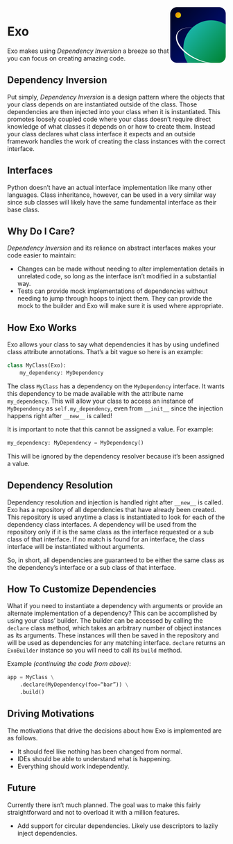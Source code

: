 <img src="./res/icon.svg" width="128px" align="right" />

# Exo
Exo makes using *Dependency Inversion* a breeze so that you can focus on creating amazing code.

## Dependency Inversion
Put simply, *Dependency Inversion* is a design pattern where the objects that your class depends on are instantiated outside of the class. Those dependencies are then injected into your class when it is instantiated.
This promotes loosely coupled code where your class doesn’t require direct knowledge of what classes it depends on or how to create them. Instead your class declares what class interface it expects and an outside framework handles the work of creating the class instances with the correct interface.
## Interfaces
Python doesn’t have an actual interface implementation like many other languages. Class inheritance, however, can be used in a very similar way since sub classes will likely have the same fundamental interface as their base class. 
## Why Do I Care?
*Dependency Inversion* and its reliance on abstract interfaces makes your code easier to maintain:
- Changes can be made without needing to alter implementation details in unrelated code, so long as the interface isn’t modified in a substantial way.
- Tests can provide mock implementations of dependencies without needing to jump through hoops to inject them. They can provide the mock to the builder and Exo will make sure it is used where appropriate.
## How Exo Works
Exo allows your class to say what dependencies it has by using undefined class attribute annotations. That’s a bit vague so here is an example:
```py
class MyClass(Exo):
    my_dependency: MyDependency
```
The class `MyClass` has a dependency on the `MyDependency` interface. It wants this dependency to be made available with the attribute name `my_dependency`. This will allow your class to access an instance of `MyDependency` as `self.my_dependency`, even from `__init__` since the injection happens right after `__new__` is called!

It is important to note that this cannot be assigned a value. For example:
```py
my_dependency: MyDependency = MyDependency()
```
This will be ignored by the dependency resolver because it’s been assigned a value.
## Dependency Resolution
Dependency resolution and injection is handled right after `__new__` is called. Exo has a repository of all dependencies that have already been created. This repository is used anytime a class is instantiated to look for each of the dependency class interfaces. A dependency will be used from the repository only if it is the same class as the interface requested or a sub class of that interface. If no match is found for an interface, the class interface will be instantiated without arguments.

So, in short, all dependencies are guaranteed to be either the same class as the dependency’s interface or a sub class of that interface.
## How To Customize Dependencies
What if you need to instantiate a dependency with arguments or provide an alternate implementation of a dependency? This can be accomplished by using your class’ builder. The builder can be accessed by calling the `declare` class method, which takes an arbitrary number of object instances as its arguments. These instances will then be saved in the repository and will be used as dependencies for any matching interface. `declare` returns an `ExoBuilder` instance so you will need to call its `build` method.

Example *(continuing the code from above)*:
```py
app = MyClass \
    .declare(MyDependency(foo=“bar”)) \
    .build()
```
## Driving Motivations
The motivations that drive the decisions about how Exo is implemented are as follows.
- It should feel like nothing has been changed from normal.
- IDEs should be able to understand what is happening.
- Everything should work independently.
## Future
Currently there isn’t much planned. The goal was to make this fairly straightforward and not to overload it with a million features.
- Add support for circular dependencies. Likely use descriptors to lazily inject dependencies.
